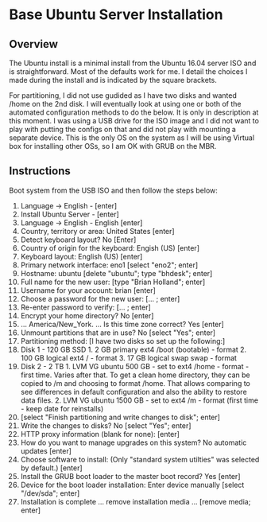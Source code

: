 # Base Ubuntu Server Installation

## Overview

The Ubuntu install is a minimal install from the Ubuntu 16.04 server ISO and
is straightforward. Most of the defaults work for me. I detail the choices
I made during the install and is indicated by the square brackets.

For partitioning, I did not use gudided as I have two disks and wanted
/home on the 2nd disk.  I will eventually look at using one or both of the
automated configuration methods to do the below.  It is only in description
at this moment.  I was using a USB drive for the ISO image and I did not want
to play with putting the configs on that and did not play with mounting a
separate device.  This is the only OS on the system as I will be using
Virtual box for installing other OSs, so I am OK with GRUB on the MBR.

## Instructions

Boot system from the USB ISO and then follow the steps below:

1. Language -> English - [enter]
2. Install Ubuntu Server - [enter]
3. Language -> English - English [enter]
4. Country, territory or area: United States [enter]
5. Detect keyboard layout? No [Enter]
6. Country of origin for the keyboard: Engish (US) [enter]
7. Keyboard layout: English (US) [enter]
8. Primary network interface: eno1 [select "eno2"; enter]
9. Hostname: ubuntu [delete "ubuntu"; type "bhdesk"; enter]
10. Full name for the new user: [type "Brian Holland"; enter]
11. Username for your account: brian [enter]
12. Choose a password for the new user: [... ; enter]
13. Re-enter password to verify: [... ; enter]
14. Encrypt your home directory? No [enter]
15. ... America/New_York. ... Is this time zone correct? Yes [enter]
16. Unmount partitions that are in use? No [select "Yes"; enter]
17. Partitioning method: [I have two disks so set up the following:]
  1. Disk 1 - 120 GB SSD
    1. 2 GB primary ext4 /boot (bootable) - format
    2. 100 GB logical ext4 / - format
    3. 17 GB logical swap swap - format
  2. Disk 2 - 2 TB
    1. LVM VG ubuntu 500 GB - set to ext4 /home -
       format - first time.  Varies after that.
       To get a clean home directory, they can be
       copied to /m and choosing to format /home.
       That allows comparing to see differences in
       default configuration and also the
       ability to restore data files.
    2. LVM VG ubuntu 1500 GB - set to ext4 /m -
       format (first time - keep date for reinstalls)
  3. [select "Finish partitioning and write changes to disk"; enter]
18. Write the changes to disks? No [select "Yes"; enter]
19. HTTP proxy information (blank for none): [enter]
20. How do you want to manage upgrades on this system?
    No automatic updates [enter]
21. Choose software to install: (Only "standard system utilties" was
    selected by default.) [enter]
22. Install the GRUB boot loader to the master boot record? Yes [enter]
23. Device for the boot loader installation: Enter device manually
    [select "/dev/sda"; enter]
24. Installation is complete ... remove installation media ... <Continue>
    [remove media; enter]
